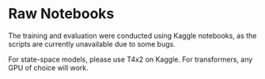 # Raw Notebooks

The training and evaluation were conducted using Kaggle notebooks, as the scripts are currently unavailable due to some bugs. 

For state-space models, please use T4x2 on Kaggle.
For transformers, any GPU of choice will work.
